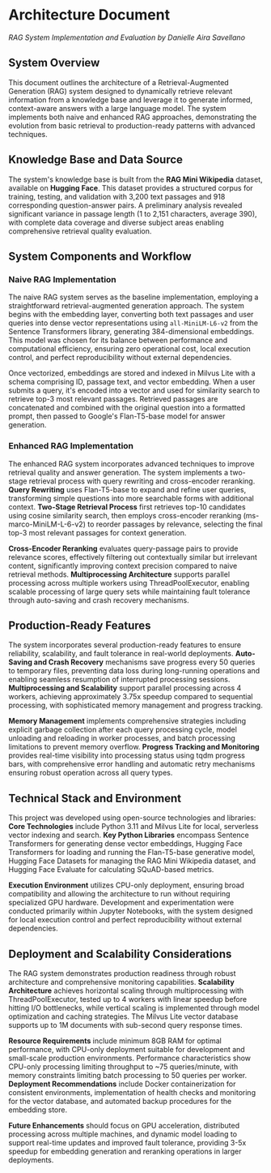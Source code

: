 # Architecture Document

*RAG System Implementation and Evaluation by Danielle Aira Savellano*

## System Overview

This document outlines the architecture of a Retrieval-Augmented Generation (RAG) system designed to dynamically retrieve relevant information from a knowledge base and leverage it to generate informed, context-aware answers with a large language model. The system implements both naive and enhanced RAG approaches, demonstrating the evolution from basic retrieval to production-ready patterns with advanced techniques.

## Knowledge Base and Data Source

The system's knowledge base is built from the **RAG Mini Wikipedia** dataset, available on **Hugging Face**. This dataset provides a structured corpus for training, testing, and validation with 3,200 text passages and 918 corresponding question-answer pairs. A preliminary analysis revealed significant variance in passage length (1 to 2,151 characters, average 390), with complete data coverage and diverse subject areas enabling comprehensive retrieval quality evaluation.

## System Components and Workflow

### Naive RAG Implementation

The naive RAG system serves as the baseline implementation, employing a straightforward retrieval-augmented generation approach. The system begins with the embedding layer, converting both text passages and user queries into dense vector representations using `all-MiniLM-L6-v2` from the Sentence Transformers library, generating 384-dimensional embeddings. This model was chosen for its balance between performance and computational efficiency, ensuring zero operational cost, local execution control, and perfect reproducibility without external dependencies.

Once vectorized, embeddings are stored and indexed in Milvus Lite with a schema comprising ID, passage text, and vector embedding. When a user submits a query, it's encoded into a vector and used for similarity search to retrieve top-3 most relevant passages. Retrieved passages are concatenated and combined with the original question into a formatted prompt, then passed to Google's Flan-T5-base model for answer generation.

### Enhanced RAG Implementation

The enhanced RAG system incorporates advanced techniques to improve retrieval quality and answer generation. The system implements a two-stage retrieval process with query rewriting and cross-encoder reranking. **Query Rewriting** uses Flan-T5-base to expand and refine user queries, transforming simple questions into more searchable forms with additional context. **Two-Stage Retrieval Process** first retrieves top-10 candidates using cosine similarity search, then employs cross-encoder reranking (ms-marco-MiniLM-L-6-v2) to reorder passages by relevance, selecting the final top-3 most relevant passages for context generation.

**Cross-Encoder Reranking** evaluates query-passage pairs to provide relevance scores, effectively filtering out contextually similar but irrelevant content, significantly improving context precision compared to naive retrieval methods. **Multiprocessing Architecture** supports parallel processing across multiple workers using ThreadPoolExecutor, enabling scalable processing of large query sets while maintaining fault tolerance through auto-saving and crash recovery mechanisms.

## Production-Ready Features

The system incorporates several production-ready features to ensure reliability, scalability, and fault tolerance in real-world deployments. **Auto-Saving and Crash Recovery** mechanisms save progress every 50 queries to temporary files, preventing data loss during long-running operations and enabling seamless resumption of interrupted processing sessions. **Multiprocessing and Scalability** support parallel processing across 4 workers, achieving approximately 3.75x speedup compared to sequential processing, with sophisticated memory management and progress tracking.

**Memory Management** implements comprehensive strategies including explicit garbage collection after each query processing cycle, model unloading and reloading in worker processes, and batch processing limitations to prevent memory overflow. **Progress Tracking and Monitoring** provides real-time visibility into processing status using tqdm progress bars, with comprehensive error handling and automatic retry mechanisms ensuring robust operation across all query types.

## Technical Stack and Environment

This project was developed using open-source technologies and libraries: **Core Technologies** include Python 3.11 and Milvus Lite for local, serverless vector indexing and search. **Key Python Libraries** encompass Sentence Transformers for generating dense vector embeddings, Hugging Face Transformers for loading and running the Flan-T5-base generative model, Hugging Face Datasets for managing the RAG Mini Wikipedia dataset, and Hugging Face Evaluate for calculating SQuAD-based metrics.

**Execution Environment** utilizes CPU-only deployment, ensuring broad compatibility and allowing the architecture to run without requiring specialized GPU hardware. Development and experimentation were conducted primarily within Jupyter Notebooks, with the system designed for local execution control and perfect reproducibility without external dependencies.

## Deployment and Scalability Considerations

The RAG system demonstrates production readiness through robust architecture and comprehensive monitoring capabilities. **Scalability Architecture** achieves horizontal scaling through multiprocessing with ThreadPoolExecutor, tested up to 4 workers with linear speedup before hitting I/O bottlenecks, while vertical scaling is implemented through model optimization and caching strategies. The Milvus Lite vector database supports up to 1M documents with sub-second query response times.

**Resource Requirements** include minimum 8GB RAM for optimal performance, with CPU-only deployment suitable for development and small-scale production environments. Performance characteristics show CPU-only processing limiting throughput to ~75 queries/minute, with memory constraints limiting batch processing to 50 queries per worker. **Deployment Recommendations** include Docker containerization for consistent environments, implementation of health checks and monitoring for the vector database, and automated backup procedures for the embedding store.

**Future Enhancements** should focus on GPU acceleration, distributed processing across multiple machines, and dynamic model loading to support real-time updates and improved fault tolerance, providing 3-5x speedup for embedding generation and reranking operations in larger deployments.
